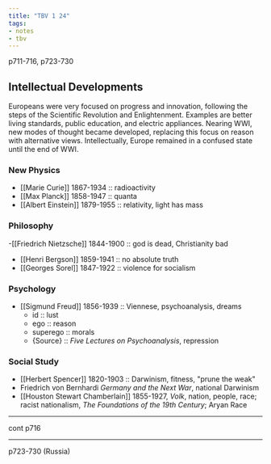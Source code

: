 ```yaml
---
title: "TBV 1 24"
tags:
- notes
- tbv
---
```

p711-716, p723-730

## Intellectual Developments
Europeans were very focused on progress and innovation, following the steps of the Scientific Revolution and Enlightenment. Examples are better living standards, public education, and electric appliances. Nearing WWI, new modes of thought became developed, replacing this focus on reason with alternative views. Intellectually, Europe remained in a confused state until the end of WWI.
### New Physics
- [[Marie Curie]] 1867-1934 :: radioactivity
- [[Max Planck]] 1858-1947 :: quanta
- [[Albert Einstein]] 1879-1955 :: relativity, light has mass
### Philosophy
 -[[Friedrich Nietzsche]] 1844-1900 :: god is dead, Christianity bad
- [[Henri Bergson]] 1859-1941 :: no absolute truth
- [[Georges Sorel]] 1847-1922 :: violence for socialism
### Psychology
- [[Sigmund Freud]] 1856-1939 :: Viennese, psychoanalysis, dreams
	- id :: lust
	- ego :: reason
	- superego :: morals
	- {Source} :: *Five Lectures on Psychoanalysis*, repression
### Social Study
- [[Herbert Spencer]] 1820-1903 :: Darwinism, fitness, "prune the weak"
- Friedrich von Bernhardi *Germany and the Next War*, national Darwinism
- [[Houston Stewart Chamberlain]] 1855-1927, *Volk*, nation, people, race; racist nationalism, *The Foundations of the 19th Century*; Aryan Race
---
cont p716

---
p723-730 (Russia)